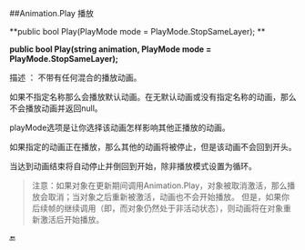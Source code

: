 ##Animation.Play 播放

**public bool Play(PlayMode mode = PlayMode.StopSameLayer); **

**public bool Play(string animation, PlayMode mode = PlayMode.StopSameLayer);**

描述 ： 不带有任何混合的播放动画。

如果不指定名称那么会播放默认动画。在无默认动画或没有指定名称的动画，那么不会播放动画并返回null。

playMode选项是让你选择该动画怎样影响其他正播放的动画。

如果指定的动画正在播放，那么其他的动画将被停止，但是该动画不会回到开头。

当达到动画结束将自动停止并倒回到开始，除非播放模式设置为循环。

>注意：如果对象在更新期间调用Animation.Play，对象被取消激活，那么播放会取消；当对象之后重新被激活，动画也不会开始播放。 但是，如果你后续帧的继续调用（即，而对象仍然处于非活动状态），则动画将在对象重新激活后开始播放。


🔚